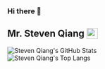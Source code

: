 <h3>Hi there 👋 </h3>
<h2>Mr. Steven Qiang <img src="https://visitor-badge.glitch.me/badge?page_id=qiangmouren" style="    height: 25px;
max-width: 100%;
vertical-align: bottom;" /></h2>
<div>
    <img title="Steven Qiang's GitHub Stats" src="https://github-readme-stats.vercel.app/api?username=qiangmouren&hide=issues&show_icons=true" alt="Steven Qiang's GitHub Stats">
</div>
<div>
    <img title="Steven Qiang's Top Langs" src="https://github-readme-stats.vercel.app/api/top-langs/?username=qiangmouren&layout=compact&hide=html" alt="Steven Qiang's Top Langs">
</div>
